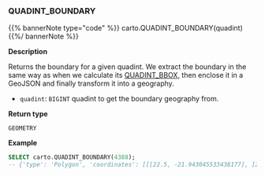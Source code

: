 ### QUADINT_BOUNDARY

{{% bannerNote type="code" %}}
carto.QUADINT_BOUNDARY(quadint)
{{%/ bannerNote %}}

**Description**

Returns the boundary for a given quadint. We extract the boundary in the same way as when we calculate its [QUADINT_BBOX](#quadint_bbox), then enclose it in a GeoJSON and finally transform it into a geography.

* `quadint`: `BIGINT` quadint to get the boundary geography from.

**Return type**

`GEOMETRY`

**Example**

```sql
SELECT carto.QUADINT_BOUNDARY(4388);
-- {'type': 'Polygon', 'coordinates': [[[22.5, -21.943045533438177], [22.5, 0.0], ...
```